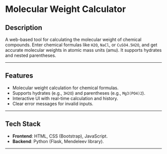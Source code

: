 # **Molecular Weight Calculator**

## **Description**
A web-based tool for calculating the molecular weight of chemical compounds. Enter chemical formulas like `H2O`, `NaCl`, or `CuSO4.5H2O`, and get accurate molecular weights in atomic mass units (amu). It supports hydrates and nested parentheses.

--------------------------------------------------------------------------------------------------------------

## **Features**
- Molecular weight calculation for chemical formulas.
- Supports hydrates (e.g., `3H2O`) and parentheses (e.g., `Mg3(PO4)2`).
- Interactive UI with real-time calculation and history.
- Clear error messages for invalid inputs.

---

## **Tech Stack**
- **Frontend**: HTML, CSS (Bootstrap), JavaScript.
- **Backend**: Python (Flask, Mendeleev library).

--------------------------------------------------------------------------------------------------------------

